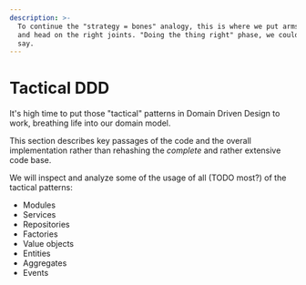 ```yaml
---
description: >-
  To continue the "strategy = bones" analogy, this is where we put arms and legs
  and head on the right joints. "Doing the thing right" phase, we could also
  say.
---
```


# Tactical DDD

It's high time to put those "tactical" patterns in Domain Driven Design to work, breathing life into our domain model.

This section describes key passages of the code and the overall implementation rather than rehashing the _complete_ and rather extensive code base.

We will inspect and analyze some of the usage of all (TODO most?) of the tactical patterns:

* Modules
* Services
* Repositories
* Factories
* Value objects
* Entities
* Aggregates
* Events
